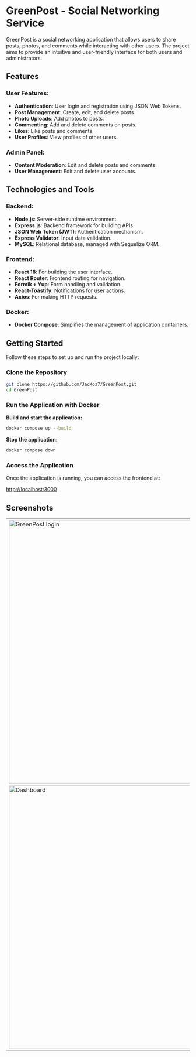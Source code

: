 # GreenPost - Social Networking Service

GreenPost is a social networking application that allows users to share posts, photos, and comments while interacting with other users. The project aims to provide an intuitive and user-friendly interface for both users and administrators.

## Features

### User Features:
- **Authentication**: User login and registration using JSON Web Tokens.
- **Post Management**: Create, edit, and delete posts.
- **Photo Uploads**: Add photos to posts.
- **Commenting**: Add and delete comments on posts.
- **Likes**: Like posts and comments.
- **User Profiles**: View profiles of other users.

### Admin Panel:
- **Content Moderation**: Edit and delete posts and comments.
- **User Management**: Edit and delete user accounts.

## Technologies and Tools

### Backend:
- **Node.js**: Server-side runtime environment.
- **Express.js**: Backend framework for building APIs.
- **JSON Web Token (JWT)**: Authentication mechanism.
- **Express Validator**: Input data validation.
- **MySQL**: Relational database, managed with Sequelize ORM.

### Frontend:
- **React 18**: For building the user interface.
- **React Router**: Frontend routing for navigation.
- **Formik + Yup**: Form handling and validation.
- **React-Toastify**: Notifications for user actions.
- **Axios**: For making HTTP requests.

### Docker:
- **Docker Compose**: Simplifies the management of application containers.

## Getting Started

Follow these steps to set up and run the project locally:

### Clone the Repository

```bash
git clone https://github.com/JacKoz7/GreenPost.git
cd GreenPost
```

### Run the Application with Docker

**Build and start the application:**

```bash
docker compose up --build
```

**Stop the application:**

```bash
docker compose down
```

### Access the Application

Once the application is running, you can access the frontend at:

[http://localhost:3000](http://localhost:3000)

## Screenshots

<table>
  <tr>
    <td><img width="720" alt="GreenPost login" src="https://github.com/user-attachments/assets/47356428-6770-4fa0-9b86-3e65b7c96542" /></td>
    <td><img width="720" alt="Create post" src="https://github.com/user-attachments/assets/a0ce44cc-1475-43e1-ab79-91a3b8c04325" /></td>
  </tr>
  <tr>
    <td><img width="720" alt="Dashboard" src="https://github.com/user-attachments/assets/777d9f7e-b16c-40db-91ec-98ed74529e3c" /></td>
    <td><img width="720" alt="Profile posts" src="https://github.com/user-attachments/assets/ccf152bd-265e-430f-a2e0-7aa6d8f4ff3f" /></td>
  </tr>
</table>



